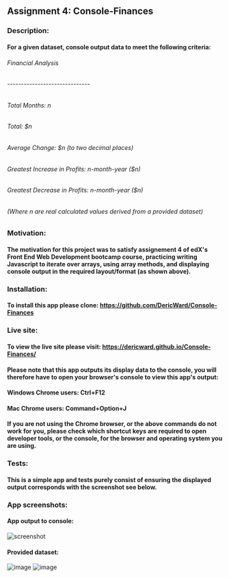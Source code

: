 ## Assignment 4: Console-Finances
### Description: 
#### For a given dataset, console output data to meet the following criteria:
###### Financial Analysis
###### ------------------------------
###### Total Months: n
###### Total: $n
###### Average Change: $n (to two decimal places)
###### Greatest Increase in Profits: n-month-year ($n)
###### Greatest Decrease in Profits: n-month-year ($n)
###### (Where n are real calculated values derived from a provided dataset)
### Motivation:
#### The motivation for this project was to satisfy assignement 4 of edX's Front End Web Development bootcamp course, practicing writing Javascript to iterate over arrays, using array methods, and displaying console output in the required layout/format (as shown above).
### Installation:
#### To install this app please clone: https://github.com/DericWard/Console-Finances
### Live site:
#### To view the live site please visit: https://dericward.github.io/Console-Finances/
#### Please note that this app outputs its display data to the console, you will therefore have to open your browser's console to view this app's output:
#### Windows Chrome users: Ctrl+F12
#### Mac Chrome users: Command+Option+J
#### If you are not using the Chrome browser, or the above commands do not work for you, please check which shortcut keys are required to open developer tools, or the console, for the browser and operating system you are using.
### Tests:
#### This is a simple app and tests purely consist of ensuring the displayed output corresponds with the screenshot see below.
### App screenshots:
#### App output to console:
![screenshot](https://user-images.githubusercontent.com/50495939/211387969-98275533-0999-4b85-8b28-2c468d472baf.PNG)
#### Provided dataset:
![image](https://user-images.githubusercontent.com/50495939/211388203-63c5da4c-cb9b-47f8-8b92-1fc733416f28.png)
![image](https://user-images.githubusercontent.com/50495939/211388323-76c2ffdb-bf66-4e51-8275-30c263075535.png)




